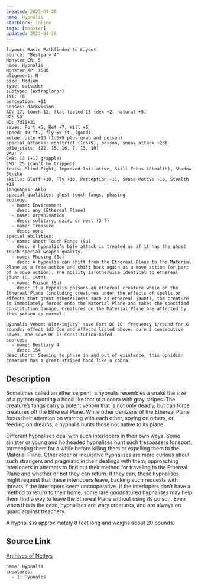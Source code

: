 ```yaml
---
created: 2023-04-28
name: Hypnalis
statblock: inline
tags: [monster]
updated: 2023-04-28
---
```

```statblock
layout: Basic Pathfinder 1e Layout
source: "Bestiary 4"
Monster_CR: 5
name: Hypnalis
Monster_XP: 1600
alignment: N
size: Medium
type: outsider
subtype: (extraplanar)
INI: +6
perception: +11
senses: darkvision
AC: 17, touch 12, flat-footed 15 (dex +2, natural +5)
HP: 59
HD: 7d10+21
saves: Fort +5, Ref +7, Will +6
speed: 40 ft., fly 60 ft. (good)
melee: bite +13 (1d6+9 plus grab and poison)
special_attacks: constrict (1d6+9), poison, sneak attack +2d6
pf1e_stats: [22, 15, 16, 7, 13, 10]
BAB: 7
CMB: 13 (+17 grapple)
CMD: 25 (can’t be tripped)
feats: Blind-Fight, Improved Initiative, Skill Focus (Stealth), Shadow Strike
skills: Bluff +10, Fly +10, Perception +11, Sense Motive +10, Stealth +15
languages: Aklo
special_qualities: ghost touch fangs, phasing
ecology:
  - name: Environment
    desc: any (Ethereal Plane)
  - name: Organisation
    desc: solitary, pair, or nest (3-7)
  - name: Treasure
    desc: none
special_abilities:
  - name: Ghost Touch Fangs (Su)
    desc: A hypnalis’s bite attack is treated as if it has the ghost touch special weapon quality.
  - name: Phasing (Su)
    desc: A hypnalis can shift from the Ethereal Plane to the Material Plane as a free action and shift back again as a move action (or part of a move action). The ability is otherwise identical to ethereal jaunt (CL 15th).
  - name: Poison (Su)
    desc: If a hypnalis poisons an ethereal creature while on the Ethereal Plane (including creatures under the effects of spells or effects that grant etherealness such as ethereal jaunt), the creature is immediately forced onto the Material Plane and takes the specified Constitution damage. Creatures on the Material Plane are affected by this poison as normal.

Hypnalis Venom: Bite-injury; save Fort DC 16; frequency 1/round for 6 rounds; effect 1d3 Con and effects listed above; cure 2 consecutive saves. The save DC is Constitution-based.
sources:
  - name: Bestiary 4
    desc: 154
desc_short: Seeming to phase in and out of existence, this ophidian creature has a great striped hood like a cobra.
```
## Description
Sometimes called an ether serpent, a hypnalis resembles a snake the size of a python sporting a hood like that of a cobra with gray stripes. The creature’s fangs carry a potent venom that is not only deadly, but can force creatures off the Ethereal Plane. While other denizens of the Ethereal Plane focus their attention on warring with each other, spying on others, or feeding on dreams, a hypnalis hunts those not native to its plane.

Different hypnalises deal with such interlopers in their own ways. Some sinister or young and hotheaded hypnalises hunt such trespassers for sport, tormenting them for a while before killing them or expelling them to the Material Plane. Other older or inquisitive hypnalises are more curious about such strangers and pragmatic in their dealings with them, approaching interlopers in attempts to find out their method for traveling to the Ethereal Plane and whether or not they can return. If they can, these hypnalises might request that these interlopers leave, backing such requests with threats if the interlopers seem uncooperative. If the interlopers don’t have a method to return to their home, some rare goodnatured hypnalises may help them find a way to leave the Ethereal Plane without using its poison. Even when this is the case, hypnalises are wary creatures, and are always on guard against treachery.

A hypnalis is approximately 8 feet long and weighs about 20 pounds.
## Source Link
[Archives of Nethys](https://aonprd.com/MonsterDisplay.aspx?ItemName=Hypnalis)
```encounter-table
name: Hypnalis
creatures:
  - 1: Hypnalis
```
